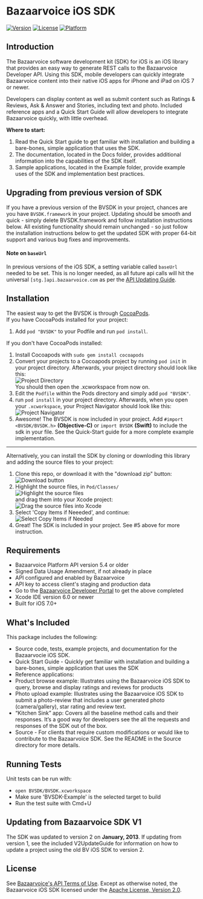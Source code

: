 # Bazaarvoice iOS SDK 
[![Version](https://img.shields.io/cocoapods/v/BVSDK.svg?style=flat)](http://cocoadocs.org/docsets/BVSDK)
[![License](https://img.shields.io/cocoapods/l/BVSDK.svg?style=flat)](http://cocoadocs.org/docsets/BVSDK)
[![Platform](https://img.shields.io/cocoapods/p/BVSDK.svg?style=flat)](http://cocoadocs.org/docsets/BVSDK)

## Introduction
The Bazaarvoice software development kit (SDK) for iOS is an iOS library that provides an easy way to generate REST calls to the Bazaarvoice Developer API. Using this SDK, mobile developers can quickly integrate Bazaarvoice content into their native iOS apps for iPhone and iPad on iOS 7 or newer.

Developers can display content as well as submit content such as Ratings & Reviews, Ask & Answer and Stories, including text and photo. Included reference apps and a Quick Start Guide will allow developers to integrate Bazaarvoice quickly, with little overhead.

**Where to start:**  
1. Read the Quick Start guide to get familiar with installation and building a bare-bones, simple application that uses the SDK.  
2. The documentation, located in the Docs folder, provides additional information into the capabilities of the SDK itself.  
3. Sample applications, located in the Example folder, provide example uses of the SDK and implementation best practices.  

## Upgrading from previous version of SDK
If you have a previous version of the BVSDK in your project, chances are you have `BVSDK.framework` in your project. Updating should be smooth and quick - simply delete BVSDK.framework and follow installation instructions below. All existing functionality should remain unchanged - so just follow the installation instructions below to get the updated SDK with proper 64-bit support and various bug fixes and improvements.

#### Note on `baseUrl`

In previous versions of the iOS SDK, a setting variable called `baseUrl` needed to be set. This is no longer needed, as all future api calls will hit the universal `[stg.]api.bazaarvoice.com` as per the [API Updating Guide](https://developer.bazaarvoice.com/apis/conversations/upgrading/upgrade_guide).

## Installation

The easiest way to get the BVSDK is through [CocoaPods](http://cocoapods.org).  
If you have CocoaPods installed for your project:  
1. Add `pod "BVSDK"` to your Podfile and run `pod install`.   

If you don't have CocoaPods installed:  
1. Install Cocoapods with `sudo gem install cocoapods`  
2. Convert your projects to a Cocoapods project by running `pod init` in your project directory. Afterwards, your project directory should look like this:    
![Project Directory](http://i.imgur.com/VL2SrBA.png)    
You should then open the .xcworkspace from now on.  
3. Edit the `Podfile` within the Pods directory and simply add `pod "BVSDK"`.  
4. run `pod install` in your project directory. Afterwards, when you open your `.xcworkspace`, your Project Navigator should look like this:    
![Project Navigator](http://i.imgur.com/1X24P4f.png)  
5. Awesome! The BVSDK is now included in your project. Add `#import <BVSDK/BVSDK.h>` **(Objective-C)** or `import BVSDK` **(Swift)** to include the sdk in your file. See the Quick-Start guide for a more complete example implementation.  
***  
Alternatively, you can install the SDK by cloning or downloding this library and adding the source files to your project:  
1. Clone this repo, or download it with the "download zip" button:    
![Download button](http://i.imgur.com/q3HUYCY.png)  
2. Highlight the source files, in `Pod/Classes/`  
![Highlight the source files](http://i.imgur.com/BzE4GPa.png)    
and drag them into your Xcode project:  
![Drag the source files into Xcode](http://i.imgur.com/SrsR0UH.png)  
3. Select 'Copy Items if Neeeded', and continue:  
![Select Copy Items if Needed](http://i.imgur.com/e4K1FI8.png)  
4. Great! The SDK is included in your project. See #5 above for more instruction.  

## Requirements
* Bazaarvoice Platform API version 5.4 or older  
* Signed Data Usage Amendment, if not already in place  
* API configured and enabled by Bazaarvoice  
* API key to access client's staging and production data  
* Go to the [Bazaarvoice Developer Portal](http://developer.bazaarvoice.com) to get the above completed  
* Xcode IDE version 6.0 or newer  
* Built for iOS 7.0+  

## What's Included
This package includes the following:  

* Source code, tests, example projects, and documentation for the Bazaarvocie iOS SDK.  
* Quick Start Guide - Quickly get familiar with installation and building a bare-bones, simple application that uses the SDK  
* Reference applications:  
 * Product browse example: Illustrates using the Bazaarvoice iOS SDK to query, browse and display ratings and reviews for products  
 * Photo upload example: Illustrates using the Bazaarvoice iOS SDK to submit a photo-review that includes a user generated photo (camera/gallery), star rating and review text.  
 * “Kitchen Sink” app: Covers all the baseline method calls and their responses. It’s a good way for developers see the all the requests and responses of the SDK out of the box.  
 * Source - For clients that require custom modifications or would like to contribute to the Bazaarvoice SDK.  See the README in the Source directory for more details.  

## Running Tests  
Unit tests can be run with:  
* `open BVSDK/BVSDK.xcworkspace`  
* Make sure 'BVSDK-Example' is the selected target to build  
* Run the test suite with Cmd+U  

## Updating from Bazaarvoice SDK V1
The SDK was updated to version 2 on **January, 2013**. If updating from version 1, see the included V2UpdateGuide for information on how to update a project using the old BV iOS SDK to version 2.

## License
See [Bazaarvoice's API Terms of Use](https://developer.bazaarvoice.com/legal/terms_of_use). Except as otherwise noted, the Bazaarvoice iOS SDK licensed under the [Apache License, Version 2.0](http://www.apache.org/licenses/LICENSE-2.0.html).
